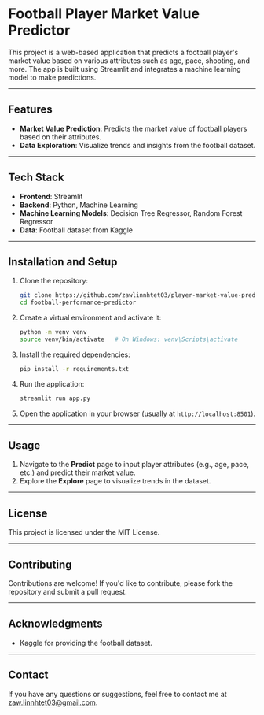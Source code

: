 # Football Player Market Value Predictor

This project is a web-based application that predicts a football player's market value based on various attributes such as age, pace, shooting, and more. The app is built using Streamlit and integrates a machine learning model to make predictions.

---

## Features
- **Market Value Prediction**: Predicts the market value of football players based on their attributes.
- **Data Exploration**: Visualize trends and insights from the football dataset.

---

## Tech Stack
- **Frontend**: Streamlit
- **Backend**: Python, Machine Learning
- **Machine Learning Models**: Decision Tree Regressor, Random Forest Regressor
- **Data**: Football dataset from Kaggle

---

## Installation and Setup

1. Clone the repository:
   ```bash
   git clone https://github.com/zawlinnhtet03/player-market-value-predictor.git
   cd football-performance-predictor
   ```

2. Create a virtual environment and activate it:
   ```bash
   python -m venv venv
   source venv/bin/activate   # On Windows: venv\Scripts\activate
   ```

3. Install the required dependencies:
   ```bash
   pip install -r requirements.txt
   ```

4. Run the application:
   ```bash
   streamlit run app.py
   ```

5. Open the application in your browser (usually at `http://localhost:8501`).

---

## Usage

1. Navigate to the **Predict** page to input player attributes (e.g., age, pace, etc.) and predict their market value.
2. Explore the **Explore** page to visualize trends in the dataset.

---

## License

This project is licensed under the MIT License. 

---

## Contributing

Contributions are welcome! If you'd like to contribute, please fork the repository and submit a pull request.

---

## Acknowledgments
- Kaggle for providing the football dataset.

---

## Contact

If you have any questions or suggestions, feel free to contact me at zaw.linnhtet03@gmail.com.

